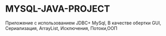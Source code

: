 # MYSQL-JAVA-PROJECT
Приложение  с использованием JDBC+ MySql, В качестве обертки GUI, Сериализация, ArrayList, Исключения, Потоки,ООП
